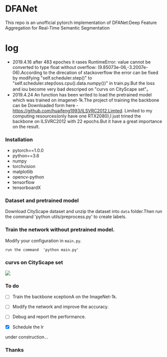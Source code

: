 # DFANet
This repo is an unofficial pytorch implementation of DFANet:Deep Feature Aggregation for Real-Time Semantic Segmentation
# log
* 2019.4.16  after 483 epoches it rases RuntimeError: value cannot be converted to type float without overflow: (9.85073e-06,-3.2007e-06).According to the direcation of stackoverflow the error can be fixed by modifying "self.scheduler.step()" to "self.scheduler.step(loss.cpu().data.numpy())" in train.py.But the loss and iou become very bad descriped on "curvs on CityScape set"。 
* 2019.4.24 An function has been writed to load the pretrained model which  was trained on imagenet-1k.The project of training the backbone can be Downloaded form here -https://github.com/huaifeng1993/ILSVRC2012.Limted. Limited to my computing resources(only have one RTX2080),I just trined the backbone on ILSVRC2012 with 22 epochs.But it have a great importance on the result.

### Installation

* pytorch==1.0.0
* python==3.6
* numpy
* torchvision
* matplotlib
* opencv-python
* tensorflow
* tensorboardX

### Dataset and pretrained model

Download CityScape dataset and unzip the dataset into `data` folder.Then run the command 'python utils/preprocess.py' to create labels.

### Train the network without pretrained model.
Modify your configuration in `main.py`.

```
run the command  'python main.py'
```

### curvs on CityScape set

![](https://github.com/huaifeng1993/DFANet/blob/master/results/DeepinScreenshot_select-area_20190418170943.png)

### To do

- [ ] Train the backbone xceptionA on the ImageNet-1k.

- [ ] Modify the network and improve the accuracy.

- [ ] Debug and report the performance.

- [x] Schedule the lr

under construction...

### Thanks

